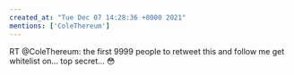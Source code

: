 ```yaml
---
created_at: "Tue Dec 07 14:28:36 +0000 2021"
mentions: ['ColeThereum']
---
```


RT @ColeThereum: the first 9999 people to retweet this and follow me get whitelist on… top secret… 😳